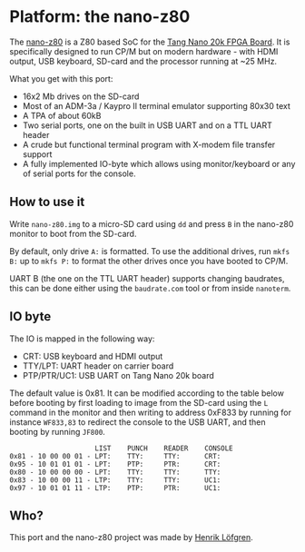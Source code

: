 Platform: the nano-z80
======================

The [nano-z80](https://github.com/venomix666/nano-z80) is a Z80 based SoC for the [Tang Nano 20k FPGA Board](https://wiki.sipeed.com/hardware/en/tang/tang-nano-20k/nano-20k.html). It is specifically designed to run CP/M but on modern hardware - with HDMI output, USB keyboard, SD-card and the processor running at ~25 MHz.

What you get with this port:

- 16x2 Mb drives on the SD-card
- Most of an ADM-3a / Kaypro II terminal emulator supporting 80x30 text
- A TPA of about 60kB
- Two serial ports, one on the built in USB UART and on a TTL UART header
- A crude but functional terminal program with X-modem file transfer support
- A fully implemented IO-byte which allows using monitor/keyboard or any of serial ports for the console.

How to use it
-------------
Write `nano-z80.img` to a micro-SD card using `dd` and press `B` in the nano-z80 monitor to boot from the SD-card.

By default, only drive `A:` is formatted. To use the additional drives, run `mkfs B:` up to `mkfs P:` to format the other drives once you have booted to CP/M.

UART B (the one on the TTL UART header) supports changing baudrates, this can be done either using the `baudrate.com` tool or from inside `nanoterm`.

IO byte
--------------
The IO is mapped in the following way:
- CRT: USB keyboard and HDMI output
- TTY/LPT: UART header on carrier board
- PTP/PTR/UC1: USB UART on Tang Nano 20k board

The default value is 0x81. It can be modified according to the table below before booting by first loading to image from the SD-card using the `L` command in the monitor and then writing to address 0xF833 by running for instance `WF833,83` to redirect the console to the USB UART, and then booting by running `JF800`.
```
                     LIST    PUNCH    READER    CONSOLE  
0x81 - 10 00 00 01 - LPT:    TTY:     TTY:      CRT:  
0x95 - 10 01 01 01 - LPT:    PTP:     PTR:      CRT:  
0x80 - 10 00 00 00 - LPT:    TTY:     TTY:      TTY:  
0x83 - 10 00 00 11 - LTP:    TTY:     TTY:      UC1:  
0x97 - 10 01 01 11 - LTP:    PTP:     PTR:      UC1:  
```


Who?
----

This port and the nano-z80 project was made by [Henrik Löfgren](https://github.com/venomix666/).






